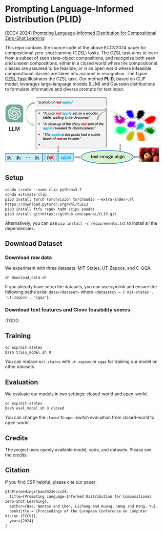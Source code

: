 # Prompting Language-Informed Distribution (PLID)
[ECCV 2024] [Prompting Language-Informed Distribution for Compositional Zero-Shot Learning](https://arxiv.org/pdf/2305.14428)

This repo contains the source code of the above ECCV2024 paper for compositional zero-shot learning (CZSL) tasks. The CZSL task aims to learn from a subset of seen state-object compositions, and recognize both seen and unseen compositions, either in a closed world where the compositional classes are assumed to be feasible, or in an open world where infeasible compositional classes are taken into account in recognition. The figure [CZSL Task](assets/czsl.png) illustrates the CZSL task. Our method **PLID**, based on CLIP model, leverages large-language models (LLM) and Gaussian distributions to formulate informative and diverse prompts for text input.

![alt text](assets/plid.png)

## Setup
```
conda create --name clip python=3.7
conda activate clip
pip3 install torch torchvision torchaudio --extra-index-url https://download.pytorch.org/whl/cu113
pip3 install ftfy regex tqdm scipy pandas
pip3 install git+https://github.com/openai/CLIP.git
```
Alternatively, you can use `pip install -r requirements.txt` to install all the dependencies.

## Download Dataset

### Download raw data
We experiment with three datasets: MIT-States, UT-Zappos, and C-GQA.
```
sh download_data.sh
```

If you already have setup the datasets, you can use symlink and ensure the following paths exist:
`data/<dataset>` where `<datasets> = {'mit-states', 'ut-zappos', 'cgqa'}`.

### Download text features and Glove feasibility scores

:TODO



## Training
```
cd exp/mit-states
bash train_model.sh 0
```

You can replace `mit-states` with `ut-zappos` or `cgqa` for training our model on other datasets.


## Evaluation
We evaluate our models in two settings: closed-world and open-world.

```
cd exp/mit-states
bash eval_model.sh 0 closed
```
You can change the `closed` to `open` switch evaluation from closed-world to open-world.


## Credits
The project uses openly available model, code, and datasets.
Please see the [credits](credits.md).

## Citation
If you find CSP helpful, please cite our paper:
```
@InProceedings{bao2023eccv24,
  title={Prompting Language-Informed Distribution for Compositional Zero-Shot Learning},
  author={Bao, Wentao and Chen, Lichang and Huang, Heng and Kong, Yu},
  booktitle = {Proceedings of the European Conference on Computer Vision (ECCV)},
  year={2024}
}
```
